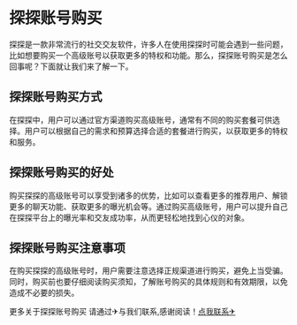 # 探探账号购买

探探是一款非常流行的社交交友软件，许多人在使用探探时可能会遇到一些问题，比如想要购买一个高级账号以获取更多的特权和功能。那么，探探账号购买是怎么回事呢？下面就让我们来了解一下。

## 探探账号购买方式

在探探中，用户可以通过官方渠道购买高级账号，通常有不同的购买套餐可供选择。用户可以根据自己的需求和预算选择合适的套餐进行购买，以获取更多的特权和服务。

## 探探账号购买的好处

购买探探的高级账号可以享受到诸多的优势，比如可以查看更多的推荐用户、解锁更多的聊天功能、获取更多的曝光机会等。通过购买高级账号，用户可以提升自己在探探平台上的曝光率和交友成功率，从而更轻松地找到心仪的对象。

## 探探账号购买注意事项

在购买探探的高级账号时，用户需要注意选择正规渠道进行购买，避免上当受骗。同时，购买前也要仔细阅读购买须知，了解账号购买的具体规则和有效期限，以免造成不必要的损失。

更多关于探探账号购买 请通过✈与我们联系,感谢阅读！[点我联系✈](https://www.G208.com)